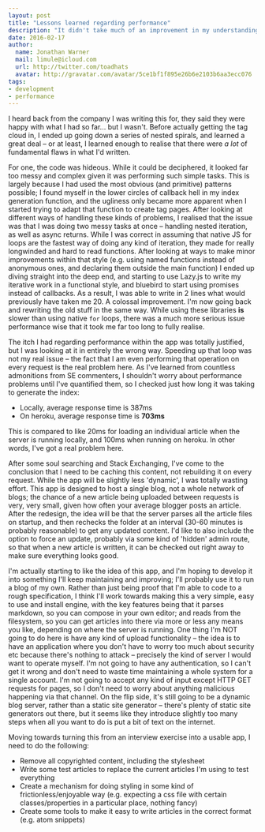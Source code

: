 ```yaml
---
layout: post
title: "Lessons learned regarding performance"
description: "It didn't take much of an improvement in my understanding to realise that the code I was so happy with last week was absolute garbage."
date: 2016-02-17
author:
  name: Jonathan Warner
  mail: limule@icloud.com
  url: http://twitter.com/toadhats
  avatar: http://gravatar.com/avatar/5ce1bf1f895e26b6e2103b6aa3ecc076
tags:
- development
- performance
---
```

I heard back from the company I was writing this for, they said they were happy with what I had so far... but I wasn't. Before actually getting the tag cloud in, I ended up going down a series of nested spirals, and learned a great deal – or at least, I learned enough to realise that there were *a lot* of fundamental flaws in what I'd written.

For one, the code was hideous. While it could be deciphered, it looked far too messy and complex given it was performing such simple tasks. This is largely because I had used the most obvious (and primitive) patterns possible; I found myself in the lower circles of callback hell in my index generation function, and the ugliness only became more apparent when I started trying to adapt that function to create tag pages. After looking at different ways of handling these kinds of problems, I realised that the issue was that I was doing two messy tasks at once – handling nested iteration, as well as async returns. While I was correct in assuming that native JS for loops are the fastest way of doing any kind of iteration, they made for really longwinded and hard to read functions. After looking at ways to make minor improvements within that style (e.g. using named functions instead of anonymous ones, and declaring them outside the main function) I ended up diving straight into the deep end, and starting to use Lazy.js to write my iterative work in a functional style, and bluebird to start using promises instead of callbacks. As a result, I was able to write in 2 lines what would previously have taken me 20. A colossal improvement. I'm now going back and rewriting the old stuff in the same way. While using these libraries **is** slower than using native `for` loops, there was a much more serious issue performance wise that it took me far too long to fully realise.

The itch I had regarding performance within the app was totally justified, but I was looking at it in entirely the wrong way. Speeding up that loop was not my real issue – the fact that I am even performing that operation on every request is the real problem here. As I've learned from countless admonitions from SE commenters, I shouldn't worry about performance problems until I've quantified them, so I checked just how long it was taking to generate the index:
- Locally, average response time is 387ms
- On heroku, average response time is **703ms**

This is compared to like 20ms for loading an individual article when the server is running locally, and 100ms when running on heroku. In other words, I've got a real problem here.

After some soul searching and Stack Exchanging, I've come to the conclusion that I need to be caching this content, not rebuilding it on every request. While the app will be slightly less 'dynamic', I was totally wasting effort. This app is designed to host a single blog, not a whole network of blogs; the chance of a new article being uploaded between requests is very, very small, given how often your average blogger posts an article. After the redesign, the idea will be that the server parses all the article files on startup, and then rechecks the folder at an interval (30-60 minutes is probably reasonable) to get any updated content. I'd like to also include the option to force an update, probably via some kind of 'hidden' admin route, so that when a new article is written, it can be checked out right away to make sure everything looks good.

I'm actually starting to like the idea of this app, and I'm hoping to develop it into something I'll keep maintaining and improving; I'll probably use it to run a blog of my own. Rather than just being proof that I'm able to code to a rough specification, I think I'll work towards making this a very simple, easy to use and install engine, with the key features being that it parses markdown, so you can compose in your own editor; and reads from the filesystem, so you can get articles into there via more or less any means you like, depending on where the server is running. One thing I'm NOT going to do here is have any kind of upload functionality – the idea is to have an application where you don't have to worry too much about security etc because there's nothing to attack – precisely the kind of server I would want to operate myself. I'm not going to have any authentication, so I can't get it wrong and don't need to waste time maintaining a whole system for a single account. I'm not going to accept any kind of input except HTTP GET requests for pages, so I don't need to worry about anything malicious happening via that channel. On the flip side, it's still going to be a dynamic blog server, rather than a static site generator – there's plenty of static site generators out there, but it seems like they introduce slightly too many steps when all you want to do is put a bit of text on the internet.

Moving towards turning this from an interview exercise into a usable app, I need to do the following:

- Remove all copyrighted content, including the stylesheet
- Write some test articles to replace the current articles I'm using to test everything
- Create a mechanism for doing styling in some kind of frictionless/enjoyable way (e.g. expecting a css file with certain classes/properties in a particular place, nothing fancy)
- Create some tools to make it easy to write articles in the correct format (e.g. atom snippets)
